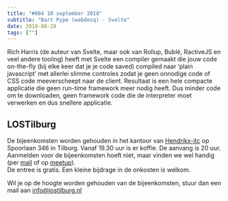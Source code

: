 ```yaml
---
title: "#004 10 september 2018"
subtitle: "Bart Pype (webdesq) - Svelte"
date: 2018-08-28
tags: [""]
---
```


Rich Harris (de auteur van Svelte, maar ook van Rollup, Bublé, RactiveJS
en veel andere tooling) heeft met Svelte een compiler gemaakt die jouw
code on-the-fly (bij elke keer dat je je code saved) compiled naar
‘plain javascript’ met allerlei slimme controles zodat je geen onnodige
code of CSS code meeverscheept naar de client.
Resultaat is een hele compacte applicatie die geen run-time framework
meer nodig heeft. Dus minder code om te downloaden, geen framework code die de interpreter moet verwerken en dus snellere applicatie.
<!--more-->


## LOSTilburg
De bijeenkomsten worden gehouden in het kantoor van [Hendrikx-itc](https://www.hendrikx-itc.nl/) op Spoorlaan 346 in Tilburg. 
Vanaf 19.30 uur is er koffie. De aanvang is 20 uur.  
Aanmelden voor de bijeenkomsten hoeft niet, maar vinden we wel handig (per <a href="mailto:info@lostilburg.nl">mail</a> of op [meetup](https://www.meetup.com/nl-NL/Linux-Open-Source-Tilburg)).  
De entree is gratis. Een kleine bijdrage in de onkosten is welkom.  

Wil je op de hoogte worden gehouden van de bijeenkomsten, stuur dan een mail aan info@lostilburg.nl 


